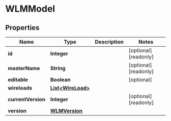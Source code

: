 

# WLMModel

## Properties

Name | Type | Description | Notes
------------ | ------------- | ------------- | -------------
**id** | **Integer** |  |  [optional] [readonly]
**masterName** | **String** |  |  [optional] [readonly]
**editable** | **Boolean** |  |  [optional]
**wireloads** | [**List&lt;WireLoad&gt;**](WireLoad.md) |  | 
**currentVersion** | **Integer** |  |  [optional] [readonly]
**version** | [**WLMVersion**](WLMVersion.md) |  | 



